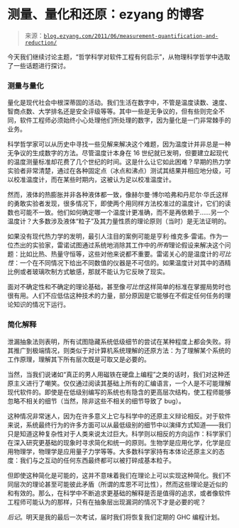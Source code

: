 <!--yml

类别：未分类

日期：2024-07-01 18:17:45

-->

# 测量、量化和还原：ezyang 的博客

> 来源：[`blog.ezyang.com/2011/06/measurement-quantification-and-reduction/`](http://blog.ezyang.com/2011/06/measurement-quantification-and-reduction/)

今天我们继续讨论主题，“哲学科学对软件工程有何启示”，从物理科学哲学中选取了一些话题进行探讨。

### 测量与量化

量化是现代社会中根深蒂固的活动。我们生活在数字中，不管是温度读数、速度、智商点数、大学排名还是安全评级等等。其中一些是无争议的，但有些则完全不同，软件工程师必须始终小心处理他们所处理的数字，因为量化是一门非常棘手的业务。

科学哲学家可以从历史中寻找一些见解来解决这个难题，因为温度计并非总是一种无争议的生成数字的方法。尽管温度计本身在 16 世纪就已发明，但要建立起现代的温度测量标准却花费了几个世纪的时间。这是什么让它如此困难？早期的热力学实验者非常清楚，通过在各种固定点（冰点和沸点）测试其结果并相应地分级，可以校准温度计，而在某些时期内，这被认为足以校准温度计。

然而，液体的热膨胀并非各种液体都一致，像赫尔曼·博尔哈弗和丹尼尔·华氏这样的勇敢实验者发现，很多情况下，即使两个用同样方法校准过的温度计，它们的读数也可能不一致。他们如何确定哪一个温度计更准确，而不是再依赖于……另一个温度计？大多数涉及液体“粒子”及其力量性质的理论原则（当时）是无法证明的。

如果没有现代热力学的发明，最引人注目的案例可能是亨利·维克多·雷诺。作为一位杰出的实验家，雷诺试图通过系统地消除其工作中的*所有*理论假设来解决这个问题：比如比热、热量守恒等，这些对他来说都不重要。雷诺关心的是温度计的*可比性*：一个在不同情况下给出不同数值的仪器是不可信的。如果温度计对其中的酒精比例或者玻璃吹制方式敏感，那就不能认为它反映了现实。

面对不确定性和不确定的理论基础，甚至像*可比性*这样简单的标准在掌握局势时也很有用。人们不应低估这种技术的力量，部分原因是它能够在不假定任何任务的理论知识的情况下运行。

### 简化解释

泄漏抽象法则表明，所有试图隐藏系统低级细节的尝试在某种程度上都会失败。将其推广到极端情况，则类似于对计算机系统理解的还原方法：为了理解某个系统的工作原理，理解其下所有层次既是可取又是必要的。

当然，当我们说诸如“真正的男人用磁铁在硬盘上编程”之类的话时，我们对这种还原主义进行了嘲笑。仅仅通过阅读其基础上所有的汇编语言，一个人是不可能理解现代软件的。即使是在低级别编写的系统也有隐含的更高层次结构，使工程师能够忽略不相关的细节（当然，除非这些不相关的细节导致了 bug）。

这种情况非常迷人，因为在许多意义上它与科学中的还原主义辩论相反。对于软件来说，系统最终行为的许多方面可以从最低级别的细节中以演绎方式知道——我们只是知道这种复杂性对于人类来说太过巨大。科学则以相反的方向运作：科学家们在深入研究更基础的现象时寻求简化和统一的原则。生物学是应用化学，化学是应用物理学，物理学是应用量子力学等等。大多数科学家持有本体论还原主义的态度：我们与之互动的任何东西最终都可以被打碎成基本粒子。

但即使这种简化是可能的，这并不意味着我们在理论上可以实现这种简化。我们不同层次的理论甚至可能彼此矛盾（所谓的库恩不可比性），然而这些理论是近似的和有效的。那么，在科学中不断追求更基础的解释是否是值得的追求，或者像软件工程师可能认为的那样，只有在抽象层出现漏洞的情况下才是必要的呢？

*后记*。明天是我的最后一次考试，届时我们将恢复我们定期的 GHC 编程计划。

